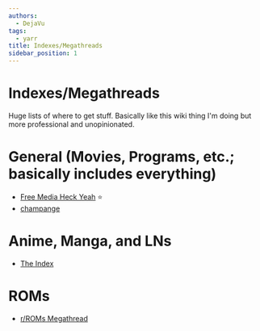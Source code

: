 ```yaml
---
authors:
  - DejaVu
tags:
  - yarr
title: Indexes/Megathreads
sidebar_position: 1
---
```

# Indexes/Megathreads
Huge lists of where to get stuff. Basically like this wiki thing I'm doing but more professional and unopinionated.

# General (Movies, Programs, etc.; basically includes everything)
- [Free Media Heck Yeah](https://fmhy.net/) ⭐
- [champange](https://champagne.pages.dev/)
# Anime, Manga, and LNs
- [The Index](https://theindex.moe/)
# ROMs
- [r/ROMs Megathread](https://r-roms.github.io/)
